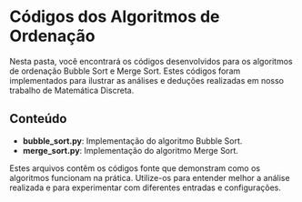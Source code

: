 # Códigos dos Algoritmos de Ordenação

Nesta pasta, você encontrará os códigos desenvolvidos para os algoritmos de ordenação Bubble Sort e Merge Sort. Estes códigos foram implementados para ilustrar as análises e deduções realizadas em nosso trabalho de Matemática Discreta.

## Conteúdo

- **bubble_sort.py**: Implementação do algoritmo Bubble Sort.
- **merge_sort.py**: Implementação do algoritmo Merge Sort.

Estes arquivos contêm os códigos fonte que demonstram como os algoritmos funcionam na prática. Utilize-os para entender melhor a análise realizada e para experimentar com diferentes entradas e configurações.
